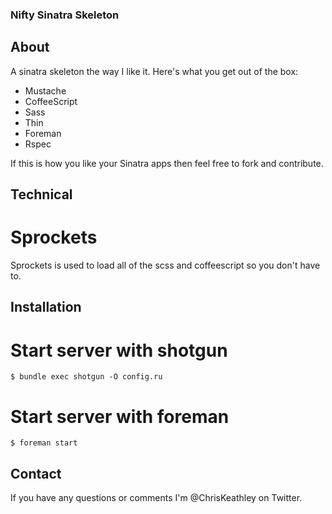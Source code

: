 ### Nifty Sinatra Skeleton

## About
A sinatra skeleton the way I like it.  Here's what you get out of the box:

* Mustache
* CoffeeScript
* Sass
* Thin
* Foreman
* Rspec

If this is how you like your Sinatra apps then feel free to fork and contribute.

## Technical

# Sprockets
Sprockets is used to load all of the scss and coffeescript so you don't have to.

## Installation

# Start server with shotgun
    $ bundle exec shotgun -O config.ru

# Start server with foreman
    $ foreman start

## Contact
If you have any questions or comments I'm @ChrisKeathley on Twitter.